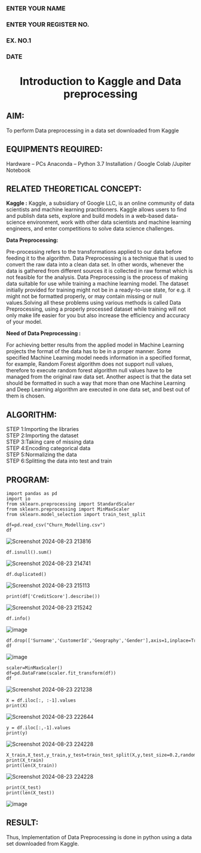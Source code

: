 <H3>ENTER YOUR NAME</H3>
<H3>ENTER YOUR REGISTER NO.</H3>
<H3>EX. NO.1</H3>
<H3>DATE</H3>
<H1 ALIGN =CENTER> Introduction to Kaggle and Data preprocessing</H1>

## AIM:

To perform Data preprocessing in a data set downloaded from Kaggle

## EQUIPMENTS REQUIRED:
Hardware – PCs
Anaconda – Python 3.7 Installation / Google Colab /Jupiter Notebook

## RELATED THEORETICAL CONCEPT:

**Kaggle :**
Kaggle, a subsidiary of Google LLC, is an online community of data scientists and machine learning practitioners. Kaggle allows users to find and publish data sets, explore and build models in a web-based data-science environment, work with other data scientists and machine learning engineers, and enter competitions to solve data science challenges.

**Data Preprocessing:**

Pre-processing refers to the transformations applied to our data before feeding it to the algorithm. Data Preprocessing is a technique that is used to convert the raw data into a clean data set. In other words, whenever the data is gathered from different sources it is collected in raw format which is not feasible for the analysis.
Data Preprocessing is the process of making data suitable for use while training a machine learning model. The dataset initially provided for training might not be in a ready-to-use state, for e.g. it might not be formatted properly, or may contain missing or null values.Solving all these problems using various methods is called Data Preprocessing, using a properly processed dataset while training will not only make life easier for you but also increase the efficiency and accuracy of your model.

**Need of Data Preprocessing :**

For achieving better results from the applied model in Machine Learning projects the format of the data has to be in a proper manner. Some specified Machine Learning model needs information in a specified format, for example, Random Forest algorithm does not support null values, therefore to execute random forest algorithm null values have to be managed from the original raw data set.
Another aspect is that the data set should be formatted in such a way that more than one Machine Learning and Deep Learning algorithm are executed in one data set, and best out of them is chosen.


## ALGORITHM:
STEP 1:Importing the libraries<BR>
STEP 2:Importing the dataset<BR>
STEP 3:Taking care of missing data<BR>
STEP 4:Encoding categorical data<BR>
STEP 5:Normalizing the data<BR>
STEP 6:Splitting the data into test and train<BR>

##  PROGRAM:
~~~
import pandas as pd                                                
import io
from sklearn.preprocessing import StandardScaler
from sklearn.preprocessing import MinMaxScaler
from sklearn.model_selection import train_test_split
~~~
~~~
df=pd.read_csv("Churn_Modelling.csv")
df
~~~
![Screenshot 2024-08-23 213816](https://github.com/user-attachments/assets/8c453a1e-6b58-4299-930e-9496b863d4aa)
~~~
df.isnull().sum()
~~~
![Screenshot 2024-08-23 214741](https://github.com/user-attachments/assets/be4bd280-3e35-49b7-b901-cbc3349292e8)
~~~
df.duplicated()
~~~
![Screenshot 2024-08-23 215113](https://github.com/user-attachments/assets/078a3603-18ba-4ead-bc9e-6cb40702af0f)
~~~
print(df['CreditScore'].describe())
~~~
![Screenshot 2024-08-23 215242](https://github.com/user-attachments/assets/9ef684c8-6608-44b2-af5b-2b8797987865)
~~~
df.info()
~~~
![image](https://github.com/user-attachments/assets/33d07704-6970-4589-b373-15dcdcc3fd34)
~~~
df.drop(['Surname','CustomerId','Geography','Gender'],axis=1,inplace=True)
df
~~~
![image](https://github.com/user-attachments/assets/8d561f83-db58-4607-ad9b-bb7f9040e8d8)
~~~
scaler=MinMaxScaler()
df=pd.DataFrame(scaler.fit_transform(df))
df
~~~
![Screenshot 2024-08-23 221238](https://github.com/user-attachments/assets/bca76260-721b-4544-abf3-c0de58767266)
~~~
X = df.iloc[:, :-1].values
print(X)
~~~
![Screenshot 2024-08-23 222644](https://github.com/user-attachments/assets/ac7253ae-e50e-42b4-9f09-8ce5a4a76a98)
~~~
y = df.iloc[:,-1].values
print(y)
~~~
![Screenshot 2024-08-23 224228](https://github.com/user-attachments/assets/588d924d-edc0-4a38-9c0b-b497c411033a)
~~~
X_train,X_test,y_train,y_test=train_test_split(X,y,test_size=0.2,random_state=25)
print(X_train)
print(len(X_train))
~~~
![Screenshot 2024-08-23 224228](https://github.com/user-attachments/assets/242eb640-83ee-43af-9287-cb13c4700e0a)
~~~
print(X_test)
print(len(X_test))
~~~
![image](https://github.com/user-attachments/assets/c7eb5132-3481-44f0-9abd-0756bcb49a45)


## RESULT:
Thus, Implementation of Data Preprocessing is done in python  using a data set downloaded from Kaggle.


